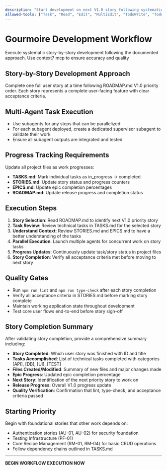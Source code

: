 ```yaml
---
description: "Start development on next V1.0 story following systematic workflow"
allowed-tools: ["Task", "Read", "Edit", "MultiEdit", "TodoWrite", "TodoRead", "Bash", "Glob", "Grep"]
---
```


# Gourmoire Development Workflow

Execute systematic story-by-story development following the documented approach. Use context7 mcp to ensure accuracy and quality

## Story-by-Story Development Approach
Complete one full user story at a time following ROADMAP.md V1.0 priority order. Each story represents a complete user-facing feature with clear acceptance criteria.

## Multi-Agent Task Execution
- Use subagents for any steps that can be parallelized
- For each subagent deployed, create a dedicated supervisor subagent to validate their work
- Ensure all subagent outputs are integrated and tested

## Progress Tracking Requirements
Update all project files as work progresses:
- **TASKS.md**: Mark individual tasks as in_progress → completed
- **STORIES.md**: Update story status and progress counters
- **EPICS.md**: Update epic completion percentages
- **ROADMAP.md**: Update release progress and completion status

## Execution Steps
1. **Story Selection**: Read ROADMAP.md to identify next V1.0 priority story
2. **Task Review**: Review technical tasks in TASKS.md for the selected story
3. **Understand Context**: Review STORIES.md and EPICS.md to have a better understanding of the tasks
4. **Parallel Execution**: Launch multiple agents for concurrent work on story tasks
5. **Progress Updates**: Continuously update task/story status in project files
6. **Story Completion**: Verify all acceptance criteria met before moving to next story

## Quality Gates
- Run `npm run lint` and `npm run type-check` after each story completion
- Verify all acceptance criteria in STORIES.md before marking story complete
- Maintain working application state throughout development
- Test core user flows end-to-end before story sign-off

## Story Completion Summary
After validating story completion, provide a comprehensive summary including:
- **Story Completed**: Which user story was finished with ID and title
- **Tasks Accomplished**: List of technical tasks completed with categories [API], [DB], [UI], [TEST]
- **Files Created/Modified**: Summary of new files and major changes made
- **Epic Progress**: Updated epic completion percentage
- **Next Story**: Identification of the next priority story to work on
- **Release Progress**: Overall V1.0 progress update
- **Quality Verification**: Confirmation that lint, type-check, and acceptance criteria passed

## Starting Priority
Begin with foundational stories that other work depends on:
- Authentication stories (AU-01, AU-02) for security foundation
- Testing Infrastructure (PF-01)
- Core Recipe Management (RM-01, RM-04) for basic CRUD operations
- Follow dependency chains outlined in TASKS.md

---

**BEGIN WORKFLOW EXECUTION NOW**